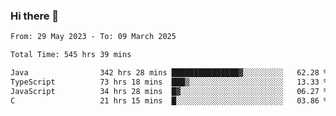 ### Hi there 👋

<!--START_SECTION:waka-->

```txt
From: 29 May 2023 - To: 09 March 2025

Total Time: 545 hrs 39 mins

Java                342 hrs 28 mins ███████████████▓░░░░░░░░░   62.28 %
TypeScript          73 hrs 18 mins  ███▒░░░░░░░░░░░░░░░░░░░░░   13.33 %
JavaScript          34 hrs 28 mins  █▓░░░░░░░░░░░░░░░░░░░░░░░   06.27 %
C                   21 hrs 15 mins  █░░░░░░░░░░░░░░░░░░░░░░░░   03.86 %
```

<!--END_SECTION:waka-->
<!--
**the-beef-calculator/the-beef-calculator** is a ✨ _special_ ✨ repository because its `README.md` (this file) appears on your GitHub profile.

Here are some ideas to get you started:

- 🔭 I’m currently working on ...
- 🌱 I’m currently learning ...
- 👯 I’m looking to collaborate on ...
- 🤔 I’m looking for help with ...
- 💬 Ask me about ...
- 📫 How to reach me: ...
- 😄 Pronouns: ...
- ⚡ Fun fact: ...
-->

